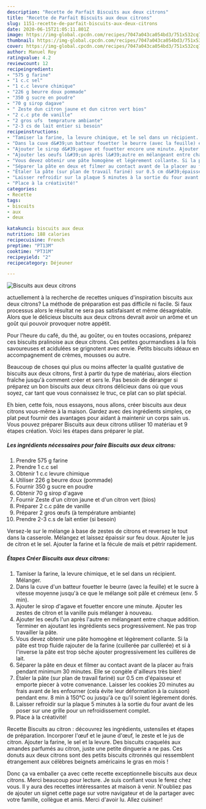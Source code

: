 ```yaml
---
description: "Recette de Parfait Biscuits aux deux citrons"
title: "Recette de Parfait Biscuits aux deux citrons"
slug: 1151-recette-de-parfait-biscuits-aux-deux-citrons
date: 2020-06-15T21:05:11.801Z
image: https://img-global.cpcdn.com/recipes/7047a043ca054bd3/751x532cq70/biscuits-aux-deux-citrons-photo-principale-de-la-recette.jpg
thumbnail: https://img-global.cpcdn.com/recipes/7047a043ca054bd3/751x532cq70/biscuits-aux-deux-citrons-photo-principale-de-la-recette.jpg
cover: https://img-global.cpcdn.com/recipes/7047a043ca054bd3/751x532cq70/biscuits-aux-deux-citrons-photo-principale-de-la-recette.jpg
author: Manuel Roy
ratingvalue: 4.2
reviewcount: 12
recipeingredient:
- "575 g farine"
- "1 c.c sel"
- "1 c.c levure chimique"
- "226 g beurre doux pommade"
- "350 g sucre en poudre"
- "70 g sirop dagave"
- " Zeste dun citron jaune et dun citron vert bios"
- "2 c.c pte de vanille"
- "2 gros ufs  temprature ambiante"
- "2-3 cs de lait entier si besoin"
recipeinstructions:
- "Tamiser la farine, la levure chimique, et le sel dans un récipient. Mélanger."
- "Dans la cuve d&#39;un batteur fouetter le beurre (avec la feuille) et le sucre à vitesse moyenne jusqu&#39;à ce que le mélange soit pâle et crémeux (env. 5 min)."
- "Ajouter le sirop d&#39;agave et fouetter encore une minute. Ajouter les zestes de citron et la vanille puis mélanger à nouveau."
- "Ajouter les oeufs l&#39;un après l&#39;autre en mélangeant entre chaque addition. Terminer en ajoutant les ingrédients secs progressivement. Ne pas trop travailler la pâte."
- "Vous devez obtenir une pâte homogène et légèrement collante. Si la pâte est trop fluide rajouter de la farine (cuillerée par cuillerée) et si à l&#39;inverse la pâte est trop sèche ajouter progressivement les cuillères de lait."
- "Séparer la pâte en deux et filmer au contact avant de la placer au frais pendant minimum 30 minutes. Elle se congèle d&#39;ailleurs très bien!"
- "Étaler la pâte (sur plan de travail fariné) sur 0.5 cm d&#39;épaisseur et emporte piecer à votre convenance. Laisser les cookies 20 minutes au frais avant de les enfourner (cela évite leur déformation à la cuisson) pendant env. 8 min à 150°C ou jusqu&#39;à ce qu&#39;il soient légèrement dorés."
- "Laisser refroidir sur la plaque 5 minutes à la sortie du four avant de les poser sur une grille pour un refroidissement complet."
- "Place à la créativité!"
categories:
- Recette
tags:
- biscuits
- aux
- deux

katakunci: biscuits aux deux 
nutrition: 188 calories
recipecuisine: French
preptime: "PT13M"
cooktime: "PT31M"
recipeyield: "2"
recipecategory: Déjeuner

---
```



![Biscuits aux deux citrons](https://img-global.cpcdn.com/recipes/7047a043ca054bd3/751x532cq70/biscuits-aux-deux-citrons-photo-principale-de-la-recette.jpg)

actuellement à la recherche de recettes uniques d'inspiration biscuits aux deux citrons? La méthode de préparation est pas difficile ni facile. Si faux processus alors le résultat ne sera pas satisfaisant et même désagréable. Alors que le délicieux biscuits aux deux citrons devrait avoir un arôme et un goût qui pouvoir provoquer notre appétit.

Pour l&#39;heure du café, du thé, au goûter, ou en toutes occasions, préparez ces biscuits pralinoise aux deux citrons. Ces petites gourmandises à la fois savoureuses et acidulées se grignotent avec envie. Petits biscuits idéaux en accompagnement de crèmes, mousses ou autre.

Beaucoup de choses qui plus ou moins affecter la qualité gustative de biscuits aux deux citrons, first à partir du type de matériau, alors élection fraîche jusqu'à comment créer et sers le. Pas besoin de déranger si préparez un bon biscuits aux deux citrons délicieux dans où que vous soyez, car tant que vous connaissez le truc, ce plat can so plat spécial.


Eh bien, cette fois, nous essayons, nous allons, créer biscuits aux deux citrons vous-même à la maison. Gardez avec des ingrédients simples, ce plat peut fournir des avantages pour aidant à maintenir un corps sain us. Vous pouvez préparer Biscuits aux deux citrons utiliser 10 matériau et 9 étapes création. Voici les étapes dans préparer le plat.

<!--inarticleads1-->

##### Les ingrédients nécessaires pour faire Biscuits aux deux citrons:

1. Prendre 575 g farine
1. Prendre 1 c.c sel
1. Obtenir 1 c.c levure chimique
1. Utiliser 226 g beurre doux (pommade)
1. Fournir 350 g sucre en poudre
1. Obtenir 70 g sirop d&#39;agave
1. Fournir  Zeste d&#39;un citron jaune et d&#39;un citron vert (bios)
1. Préparer 2 c.c pâte de vanille
1. Préparer 2 gros œufs (à température ambiante)
1. Prendre 2-3 c.s de lait entier (si besoin)


Versez-le sur le mélange à base de zestes de citrons et reversez le tout dans la casserole. Mélangez et laissez épaissir sur feu doux. Ajouter le jus de citron et le sel. Ajouter la farine et la fécule de maïs et pétrir rapidement. 

<!--inarticleads2-->

##### Étapes Créer Biscuits aux deux citrons:

1. Tamiser la farine, la levure chimique, et le sel dans un récipient. Mélanger.
1. Dans la cuve d&#39;un batteur fouetter le beurre (avec la feuille) et le sucre à vitesse moyenne jusqu&#39;à ce que le mélange soit pâle et crémeux (env. 5 min).
1. Ajouter le sirop d&#39;agave et fouetter encore une minute. Ajouter les zestes de citron et la vanille puis mélanger à nouveau.
1. Ajouter les oeufs l&#39;un après l&#39;autre en mélangeant entre chaque addition. Terminer en ajoutant les ingrédients secs progressivement. Ne pas trop travailler la pâte.
1. Vous devez obtenir une pâte homogène et légèrement collante. Si la pâte est trop fluide rajouter de la farine (cuillerée par cuillerée) et si à l&#39;inverse la pâte est trop sèche ajouter progressivement les cuillères de lait.
1. Séparer la pâte en deux et filmer au contact avant de la placer au frais pendant minimum 30 minutes. Elle se congèle d&#39;ailleurs très bien!
1. Étaler la pâte (sur plan de travail fariné) sur 0.5 cm d&#39;épaisseur et emporte piecer à votre convenance. Laisser les cookies 20 minutes au frais avant de les enfourner (cela évite leur déformation à la cuisson) pendant env. 8 min à 150°C ou jusqu&#39;à ce qu&#39;il soient légèrement dorés.
1. Laisser refroidir sur la plaque 5 minutes à la sortie du four avant de les poser sur une grille pour un refroidissement complet.
1. Place à la créativité!


Recette Biscuits au citron : découvrez les ingrédients, ustensiles et étapes de préparation. Incorporer l&#39;œuf et le jaune d&#39;œuf, le zeste et le jus de citron. Ajouter la farine, le sel et la levure. Des biscuits craquelés aux amandes parfumés au citron, juste une petite dinguerie a ne pas. Ces donuts aux deux citrons sont des petits biscuits citronnés qui ressemblent étrangement aux célèbres beignets américains le gras en mois ! 


Donc ça va emballer ça avec cette recette exceptionnelle biscuits aux deux citrons. Merci beaucoup pour lecture. Je suis confiant vous le ferez chez vous. Il y aura des recettes  intéressantes at maison à venir. N'oubliez pas de ajouter un signet cette page sur votre navigateur et de la partager avec votre famille, collègue et amis. Merci d'avoir lu. Allez cuisiner!
